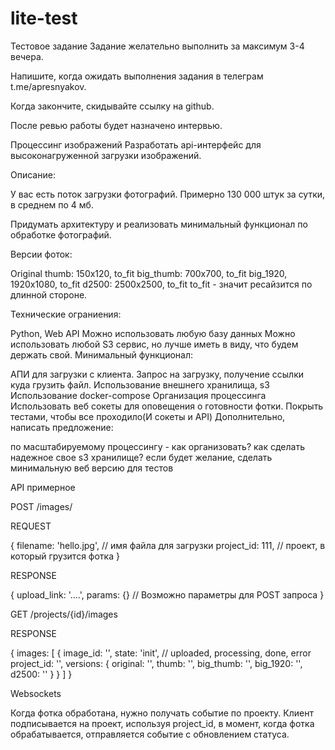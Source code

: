 # lite-test

Тестовое задание
Задание желательно выполнить за максимум 3-4 вечера.

Напишите, когда ожидать выполнения задания в телеграм t.me/apresnyakov.

Когда закончите, скидывайте ссылку на github.

После ревью работы будет назначено интервью.

Процессинг изображений
Разработать api-интерфейс для высоконагруженной загрузки изображений.

Описание:

У вас есть поток загрузки фотографий. Примерно 130 000 штук за сутки, в среднем по 4 мб.

Придумать архитектуру и реализовать минимальный функционал по обработке фотографий.

Версии фоток:

Original
thumb: 150x120, to_fit
big_thumb: 700x700, to_fit
big_1920, 1920x1080, to_fit
d2500: 2500x2500, to_fit
to_fit - значит ресайзится по длинной стороне.

Технические ограниения:

Python, Web API
Можно использовать любую базу данных
Можно использовать любой S3 сервис, но лучше иметь в виду, что будем держать свой.
Минимальный функционал:

АПИ для загрузки с клиента. Запрос на загрузку, получение ссылки куда грузить файл.
Использование внешнего хранилища, s3
Использование docker-compose
Организация процессинга
Использовать веб сокеты для оповещения о готовности фотки.
Покрыть тестами, чтобы все проходило(И сокеты и API)
Дополнительно, написать предложение:

по масштабируемому процессингу - как организовать?
как сделать надежное свое s3 хранилище?
если будет желание, сделать минимальную веб версию для тестов

API примерное

POST /images/

REQUEST

{
 filename: 'hello.jpg', // имя файла для загрузки
 project_id: 111, // проект, в который грузится фотка
}

RESPONSE

{
   upload_link: '....',
   params: {} // Возможно параметры для POST запроса
}

GET /projects/{id}/images

RESPONSE

{
 images: [
  {
   image_id: '',
   state: 'init', // uploaded, processing, done, error
   project_id: '',
   versions: {
    original: '',
    thumb: '',
    big_thumb: '',
    big_1920: '',
    d2500: ''
   }
  }
 ]
}

Websockets

Когда фотка обработана, нужно получать событие по проекту. Клиент подписывается на проект, используя project_id, в момент, когда фотка обрабатывается, отправляется событие с обновлением статуса.
